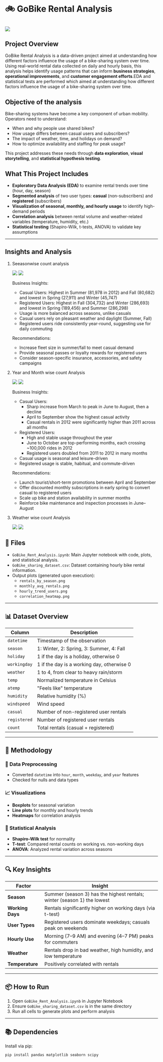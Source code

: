 # 🚲 GoBike Rental Analysis
![](gobikes_india_cover.jpg)
---

## Project Overview
GoBike Rental Analysis is a data-driven project aimed at understanding how different factors influence the usage of a bike-sharing system over time. Using real-world rental data collected on daily and hourly basis, this analysis helps identify usage patterns that can inform **business strategies**, **operational improvements**, and **customer engagement efforts**.EDA and statistical tests are performed which aimed at understanding how different factors influence the usage of a bike-sharing system over time. 

## Objective of the analysis
Bike-sharing systems have become a key component of urban mobility. Operators need to understand:
- When and why people use shared bikes?
- How usage differs between casual users and subscribers?
- The impact of weather, time, and holidays on demand?
- How to optimize availability and staffing for peak usage?

This project addresses these needs through **data exploration**, **visual storytelling**, and **statistical hypothesis testing**.

## What This Project Includes
- **Exploratory Data Analysis (EDA)** to examine rental trends over time (hour, day, season)
- **Segmented analysis** of two user types: **casual** (non-subscribers) and **registered** (subscribers)
- **Visualization of seasonal, monthly, and hourly usage** to identify high-demand periods
- **Correlation analysis** between rental volume and weather-related variables (temperature, humidity, etc.)
- **Statistical testing** (Shapiro-Wilk, t-tests, ANOVA) to validate key assumptions
---

## Insights and Analysis

1. Seeasonwise count analysis

   ![](seasonwiseregisteredusersanalysis.PNG)
   ![](seasonwisecasualusersanalysis.PNG)

   Business Insights:
    - Casual Users: Highest in Summer (81,978 in 2012) and Fall (80,682) and lowest in Spring (27,911) and Winter (45,747)
    - Registered Users: Highest in Fall (304,732) and Winter (286,693) and lowest in Spring (189,456) and Summer (286,298)
    - Usage is more balanced across seasons, unlike casuals
    - Casual users rely on pleasant weather and daylight (Summer, Fall)
    - Registered users ride consistently year-round, suggesting use for daily commuting

   Recommendations:
    - Increase fleet size in summer/fall to meet casual demand
    - Provide seasonal passes or loyalty rewards for registered users
    - Consider season-specific insurance, accessories, and safety campaigns
      
2. Year and Month wise count Analysis

   ![](monthwise_registered_user_analysis.PNG)
   ![](monthwise_casual_user_analysis.PNG)

   Business Insights:
    - Casual Users:
      - Sharp increase from March to peak in June to August, then a decline
      - April to September show the highest casual activity
      - Casual rentals in 2012 were significantly higher than 2011 across all months
    - Registered Users:
      - High and stable usage throughout the year
      - June to October are top-performing months, each crossing ~100,000 rides in 2012
      - Registered users doubled from 2011 to 2012 in many months
    - Casual usage is seasonal and leisure-driven
    - Registered usage is stable, habitual, and commute-driven

   Recommendations:
    - Launch tourist/short-term promotions between April and September
    - Offer discounted monthly subscriptions in early spring to convert casual to registered users
    - Scale up bike and station availability in summer months
    - Reinforce bike maintenance and inspection processes in June–August
      
3. Weather wise count Analysis

   ![](weatherwise_casual_count_analysis.PNG)
   ![](weatherwise_count_analysis.PNG)


   



## 📁 Files

- `GoBike_Rent_Analysis.ipynb`: Main Jupyter notebook with code, plots, and statistical analysis.
- `GoBike_sharing_dataset.csv`: Dataset containing hourly bike rental information.
- Output plots (generated upon execution):
  - `rentals_by_season.png`
  - `monthly_avg_rentals.png`
  - `hourly_trend_users.png`
  - `correlation_heatmap.png`

---

## 📊 Dataset Overview

| Column       | Description                                             |
|--------------|---------------------------------------------------------|
| `datetime`   | Timestamp of the observation                            |
| `season`     | 1: Winter, 2: Spring, 3: Summer, 4: Fall                 |
| `holiday`    | 1 if the day is a holiday, otherwise 0                  |
| `workingday` | 1 if the day is a working day, otherwise 0              |
| `weather`    | 1 to 4, from clear to heavy rain/storm                  |
| `temp`       | Normalized temperature in Celsius                       |
| `atemp`      | "Feels like" temperature                                |
| `humidity`   | Relative humidity (%)                                   |
| `windspeed`  | Wind speed                                              |
| `casual`     | Number of non-registered user rentals                   |
| `registered` | Number of registered user rentals                       |
| `count`      | Total rentals (casual + registered)                     |

---

## 🧪 Methodology

### 🧹 Data Preprocessing
- Converted `datetime` into `hour`, `month`, `weekday`, and `year` features
- Checked for nulls and data types

### 📈 Visualizations
- **Boxplots** for seasonal variation
- **Line plots** for monthly and hourly trends
- **Heatmaps** for correlation analysis

### 🔬 Statistical Analysis
- **Shapiro-Wilk test** for normality
- **T-test**: Compared rental counts on working vs. non-working days
- **ANOVA**: Analyzed rental variation across seasons

---

## 🔍 Key Insights

| Factor         | Insight                                                                 |
|----------------|-------------------------------------------------------------------------|
| **Season**     | Summer (season 3) has the highest rentals; winter (season 1) the lowest |
| **Working Days** | Rentals significantly higher on working days (via t-test)              |
| **User Types** | Registered users dominate weekdays; casuals peak on weekends            |
| **Hourly Use** | Morning (7–9 AM) and evening (4–7 PM) peaks for commuters               |
| **Weather**    | Rentals drop in bad weather, high humidity, and low temperature         |
| **Temperature**| Positively correlated with rentals                                       |

---

## 📦 How to Run

1. Open `GoBike_Rent_Analysis.ipynb` in Jupyter Notebook
2. Ensure `GoBike_sharing_dataset.csv` is in the same directory
3. Run all cells to generate plots and perform analysis

---

## 📚 Dependencies

Install via pip:
```bash
pip install pandas matplotlib seaborn scipy

